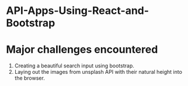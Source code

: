 # API-Apps-Using-React-and-Bootstrap

# Major challenges encountered

1. Creating a beautiful search input using bootstrap.
2. Laying out the images from unsplash API with their natural height into the browser.
